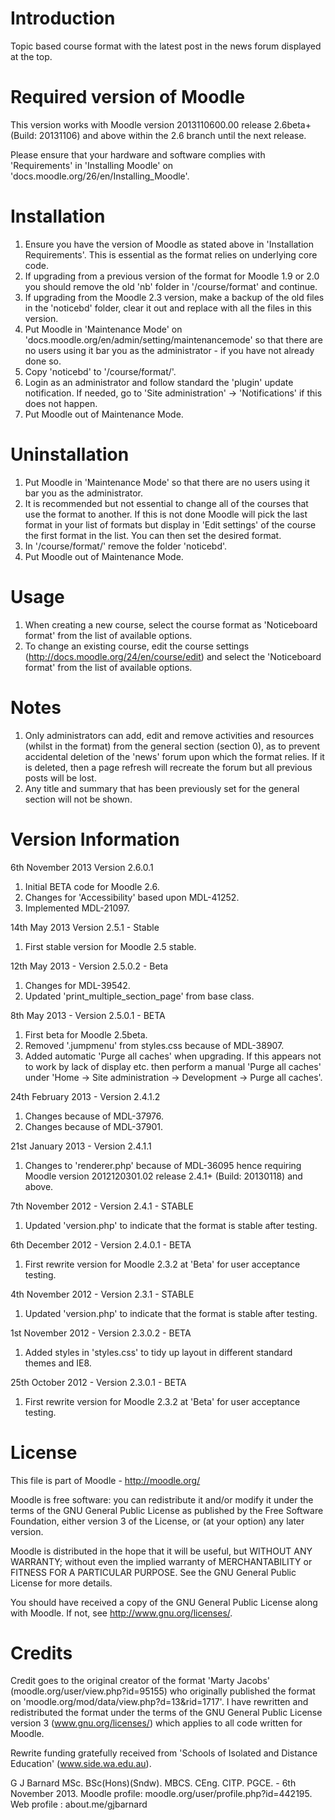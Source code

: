 Introduction
============
Topic based course format with the latest post in the news forum displayed at the top.

Required version of Moodle
==========================
This version works with Moodle version 2013110600.00 release 2.6beta+ (Build: 20131106) and above within the 2.6 branch until the
next release.

Please ensure that your hardware and software complies with 'Requirements' in 'Installing Moodle' on
'docs.moodle.org/26/en/Installing_Moodle'.

Installation
============
1. Ensure you have the version of Moodle as stated above in 'Installation Requirements'.  This is essential as the
   format relies on underlying core code.
2. If upgrading from a previous version of the format for Moodle 1.9 or 2.0 you should remove the old 'nb' folder
   in '/course/format' and continue.
3. If upgrading from the Moodle 2.3 version, make a backup of the old files in the 'noticebd' folder, clear it out
   and replace with all the files in this version.
4. Put Moodle in 'Maintenance Mode' on 'docs.moodle.org/en/admin/setting/maintenancemode' so that there are no 
   users using it bar you as the administrator - if you have not already done so.
5. Copy 'noticebd' to '/course/format/'.
6. Login as an administrator and follow standard the 'plugin' update notification.  If needed, go to
   'Site administration' -> 'Notifications' if this does not happen.
7. Put Moodle out of Maintenance Mode.

Uninstallation
==============
1. Put Moodle in 'Maintenance Mode' so that there are no users using it bar you as the administrator.
2. It is recommended but not essential to change all of the courses that use the format to another.  If this is
   not done Moodle will pick the last format in your list of formats but display in 'Edit settings' of the
   course the first format in the list.  You can then set the desired format.
3. In '/course/format/' remove the folder 'noticebd'.
4. Put Moodle out of Maintenance Mode.

Usage
=====
1. When creating a new course, select the course format as 'Noticeboard format' from the list of available options.
2. To change an existing course, edit the course settings (http://docs.moodle.org/24/en/course/edit) and select the
   'Noticeboard format' from the list of available options.

Notes
=====
1. Only administrators can add, edit and remove activities and resources (whilst in the format) from the general
   section (section 0), as to prevent accidental deletion of the 'news' forum upon which the format relies.  If it is
   deleted, then a page refresh will recreate the forum but all previous posts will be lost.
2. Any title and summary that has been previously set for the general section will not be shown.

Version Information
===================
6th November 2013 Version 2.6.0.1
  1.  Initial BETA code for Moodle 2.6.
  2.  Changes for 'Accessibility' based upon MDL-41252.
  3.  Implemented MDL-21097.

14th May 2013 Version 2.5.1 - Stable
  1.  First stable version for Moodle 2.5 stable.

12th May 2013 - Version 2.5.0.2 - Beta
  1. Changes for MDL-39542.
  2. Updated 'print_multiple_section_page' from base class.

8th May 2013 - Version 2.5.0.1 - BETA
  1. First beta for Moodle 2.5beta.
  2. Removed '.jumpmenu' from styles.css because of MDL-38907.
  3. Added automatic 'Purge all caches' when upgrading.  If this appears not to work by lack of display etc. then perform a
     manual 'Purge all caches' under 'Home -> Site administration -> Development -> Purge all caches'.

24th February 2013 - Version 2.4.1.2
  1. Changes because of MDL-37976.
  2. Changes because of MDL-37901.

21st January 2013 - Version 2.4.1.1
  1. Changes to 'renderer.php' because of MDL-36095 hence requiring Moodle version 2012120301.02 release 2.4.1+ (Build: 20130118) and above.

7th November 2012 - Version 2.4.1 - STABLE
  1. Updated 'version.php' to indicate that the format is stable after testing.

6th December 2012 - Version 2.4.0.1 - BETA
  1. First rewrite version for Moodle 2.3.2 at 'Beta' for user acceptance testing.

4th November 2012 - Version 2.3.1 - STABLE
  1. Updated 'version.php' to indicate that the format is stable after testing.

1st November 2012 - Version 2.3.0.2 - BETA
  1. Added styles in 'styles.css' to tidy up layout in different standard themes and IE8.

25th October 2012 - Version 2.3.0.1 - BETA
  1. First rewrite version for Moodle 2.3.2 at 'Beta' for user acceptance testing.

License
=======
This file is part of Moodle - http://moodle.org/

Moodle is free software: you can redistribute it and/or modify
it under the terms of the GNU General Public License as published by
the Free Software Foundation, either version 3 of the License, or
(at your option) any later version.

Moodle is distributed in the hope that it will be useful,
but WITHOUT ANY WARRANTY; without even the implied warranty of
MERCHANTABILITY or FITNESS FOR A PARTICULAR PURPOSE.  See the
GNU General Public License for more details.

You should have received a copy of the GNU General Public License
along with Moodle.  If not, see <http://www.gnu.org/licenses/>.

Credits
=======
Credit goes to the original creator of the format 'Marty Jacobs' (moodle.org/user/view.php?id=95155) who originally
published the format on 'moodle.org/mod/data/view.php?d=13&rid=1717'.  I have rewritten and redistributed the format
under the terms of the GNU General Public License version 3 (www.gnu.org/licenses/) which applies to all code written
for Moodle.

Rewrite funding gratefully received from 'Schools of Isolated and Distance Education' (www.side.wa.edu.au).


G J Barnard MSc. BSc(Hons)(Sndw). MBCS. CEng. CITP. PGCE. - 6th November 2013.
Moodle profile: moodle.org/user/profile.php?id=442195.
Web profile   : about.me/gjbarnard
